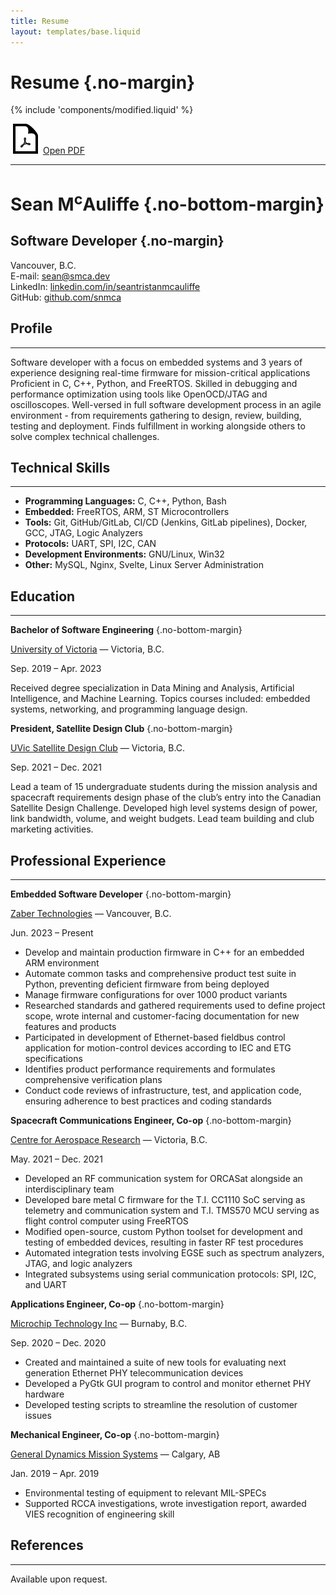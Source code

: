```yaml
---
title: Resume
layout: templates/base.liquid
---
```


# Resume {.no-margin}
<div>{% include 'components/modified.liquid' %}</div>

<p class="footer-email">
  <img src="/static/images/doc2.svg" alt="pdf icon" class="email-icon" />
  <span><a href="/static/resume.pdf">Open PDF</a></span>
</p>

---

# Sean M<sup>c</sup>Auliffe {.no-bottom-margin}
## Software Developer {.no-margin}

Vancouver, B.C.  
E-mail: [sean@smca.dev](mailto:sean@smca.dev)  
LinkedIn: [linkedin.com/in/seantristanmcauliffe](https://www.linkedin.com/in/seantristanmcauliffe/)  
GitHub: [github.com/snmca](https://github.com/snmca)

## Profile
---
Software developer with a focus on embedded systems and 3 years of
experience designing real-time firmware for mission-critical applications
Proficient in C, C++, Python, and FreeRTOS. Skilled in debugging and
performance optimization using tools like OpenOCD/JTAG and oscilloscopes.
Well-versed in full software development process in an agile environment -
from requirements gathering to design, review, building, testing and
deployment. Finds fulfillment in working alongside others to solve complex
technical challenges.

## Technical Skills
---
* **Programming Languages:** C, C++, Python, Bash
* **Embedded:** FreeRTOS, ARM, ST Microcontrollers
* **Tools:** Git, GitHub/GitLab, CI/CD (Jenkins, GitLab pipelines), Docker, GCC, JTAG, Logic Analyzers
* **Protocols:** UART, SPI, I2C, CAN
* **Development Environments:** GNU/Linux, Win32
* **Other:** MySQL, Nginx, Svelte, Linux Server Administration

## Education
---
**Bachelor of Software Engineering** {.no-bottom-margin}
<div class="job-header">
    <p><a href="https://www.uvic.ca/">University of Victoria</a> — Victoria, B.C.</p>
    <p class="job-date">Sep. 2019 – Apr. 2023</p>
</div>

Received degree specialization in Data Mining and Analysis, Artificial
Intelligence, and Machine Learning. Topics courses included: embedded systems,
networking, and programming language design.

**President, Satellite Design Club** {.no-bottom-margin}
<div class="job-header">
    <p><a href="https://home.uvsd.ca/home">UVic Satellite Design Club</a> — Victoria, B.C.</p>
    <p class="job-date">Sep. 2021 – Dec. 2021</p>
</div>

Lead a team of 15 undergraduate students during the mission analysis and
spacecraft requirements design phase of the club’s entry into the Canadian
Satellite Design Challenge. Developed high level systems design of power,
link bandwidth, volume, and weight budgets. Lead team building and club
marketing activities.

## Professional Experience
---

**Embedded Software Developer** {.no-bottom-margin}
<div class="job-header">
    <p><a href="https://zaber.com">Zaber Technologies</a> — Vancouver, B.C.</p>
    <p class="job-date">Jun. 2023 – Present</p>
</div>

* Develop and maintain production firmware in C++ for an embedded ARM environment
* Automate common tasks and comprehensive product test suite in Python, preventing deficient
    firmware from being deployed
* Manage firmware configurations for over 1000 product variants
* Researched standards and gathered requirements used to define project scope, wrote internal and
    customer-facing documentation for new features and products
* Participated in development of Ethernet-based fieldbus control application for motion-control
    devices according to IEC and ETG specifications
* Identifies product performance requirements and formulates comprehensive verification plans</li>
* Conduct code reviews of infrastructure, test, and application code, ensuring adherence to best
    practices and coding standards

**Spacecraft Communications Engineer, Co-op** {.no-bottom-margin}
<div class="job-header">
    <p><a href="https://uvic-cfar.com">Centre for Aerospace Research</a> — Victoria, B.C.</p>
    <p class="job-date">May. 2021 – Dec. 2021</p>
</div>

* Developed an RF communication system for ORCASat alongside an interdisciplinary team
* Developed bare metal C firmware for the T.I. CC1110 SoC serving as telemetry and communication
    system and T.I. TMS570 MCU serving as flight control computer using FreeRTOS
* Modified open-source, custom Python toolset for development and testing of embedded devices,
    resulting in faster RF test procedures
* Automated integration tests involving EGSE such as spectrum analyzers, JTAG, and logic analyzers
* Integrated subsystems using serial communication protocols: SPI, I2C, and UART

**Applications Engineer, Co-op** {.no-bottom-margin}
<div class="job-header">
    <p><a href="https://microchip.com">Microchip Technology Inc</a> — Burnaby, B.C.</p>
    <p class="job-date">Sep. 2020 – Dec. 2020</p>
</div>

* Created and maintained a suite of new tools for evaluating next generation Ethernet PHY
    telecommunication devices</li>
* Developed a PyGtk GUI program to control and monitor ethernet PHY hardware
* Developed testing scripts to streamline the resolution of customer issues

**Mechanical Engineer, Co-op** {.no-bottom-margin}
<div class="job-header">
    <p><a href="https://gdmissionsystems.ca">General Dynamics Mission Systems</a> — Calgary, AB</p>
    <p class="job-date">Jan. 2019 – Apr. 2019</p>
</div>

* Environmental testing of equipment to relevant MIL-SPECs
* Supported RCCA investigations, wrote investigation report, awarded VIES recognition of
    engineering skill


## References
---

Available upon request.

